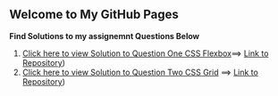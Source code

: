## Welcome to My GitHub Pages
**Find Solutions to my assignemnt Questions Below**
1. [Click here to view Solution to Question One CSS Flexbox](https://flex-box-layout-task-zuri.benjaminharuna1.repl.co/)==> [Link to Repository](https://github.com/benjaminharuna1/flex-box-layout-task-zuri))
2. [Click here to view Solution to Question Two CSS Grid](https://css-grid-assign-zuri.benjaminharuna1.repl.co/) ==> [Link to Repository](https://github.com/benjaminharuna1/css-grid-assign-zuri))


